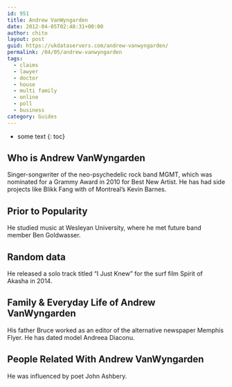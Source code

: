 ```yaml
---
id: 951
title: Andrew VanWyngarden
date: 2012-04-05T02:48:31+00:00
author: chito
layout: post
guid: https://ukdataservers.com/andrew-vanwyngarden/
permalink: /04/05/andrew-vanwyngarden
tags:
  - claims
  - lawyer
  - doctor
  - house
  - multi family
  - online
  - poll
  - business
category: Guides
---
```


* some text
{: toc}


## Who is  Andrew VanWyngarden
                  
                  
                  
Singer-songwriter of the neo-psychedelic rock band MGMT, which was nominated for a Grammy Award in 2010 for Best New Artist. He has had side projects like Blikk Fang with of Montreal&#8217;s Kevin Barnes.
                  
                
                
                
## Prior to Popularity 
                  
                  
                  
He studied music at Wesleyan University, where he met future band member Ben Goldwasser.
                  
                
                
                
## Random data 
                  
                  
                  
He released a solo track titled &#8220;I Just Knew&#8221; for the surf film Spirit of Akasha in 2014.
                  
                
                
                
## Family & Everyday Life of Andrew VanWyngarden
                  
                  
                  
His father Bruce worked as an editor of the alternative newspaper Memphis Flyer. He has dated model Andreea Diaconu.
                  
                
                
                
## People Related With  Andrew VanWyngarden
                  
                  
                  
He was influenced by poet John Ashbery.
                  
                
              
            
          
          
          
    
    
  
